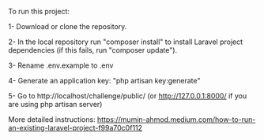 To run this project:

1- Download or clone the repository.

2- In the local repository run "composer install" to install Laravel project dependencies (if this fails, run "composer update").

3- Rename .env.example to .env

4- Generate an application key: "php artisan key:generate"

5- Go to http://localhost/challenge/public/ (or http://127.0.0.1:8000/ if you are using php artisan server)



More detailed instructions: https://mumin-ahmod.medium.com/how-to-run-an-existing-laravel-project-f99a70c0f112

